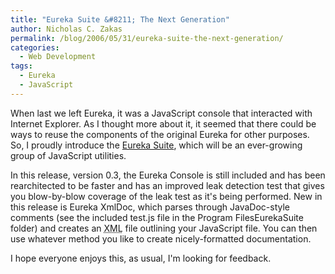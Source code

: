 ```yaml
---
title: "Eureka Suite &#8211; The Next Generation"
author: Nicholas C. Zakas
permalink: /blog/2006/05/31/eureka-suite-the-next-generation/
categories:
  - Web Development
tags:
  - Eureka
  - JavaScript
---
```

When last we left Eureka, it was a JavaScript console that interacted with Internet Explorer. As I thought more about it, it seemed that there could be ways to reuse the components of the original Eureka for other purposes. So, I proudly introduce the <a rel="internal" href="/downloads/EurekaSuiteSetup.zip">Eureka Suite</a>, which will be an ever-growing group of JavaScript utilities.

In this release, version 0.3, the Eureka Console is still included and has been rearchitected to be faster and has an improved leak detection test that gives you blow-by-blow coverage of the leak test as it's being performed. New in this release is Eureka XmlDoc, which parses through JavaDoc-style comments (see the included test.js file in the Program FilesEurekaSuite folder) and creates an <acronym title="eXtensible Markup Language">XML</acronym> file outlining your JavaScript file. You can then use whatever method you like to create nicely-formatted documentation.

I hope everyone enjoys this, as usual, I'm looking for feedback.

